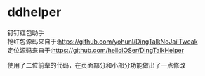 # ddhelper
钉钉红包助手  
抢红包源码来自于:https://github.com/yohunl/DingTalkNoJailTweak  
定位源码来自于:https://github.com/helloiOSer/DingTalkHelper

使用了二位前辈的代码，在页面部分和小部分功能做出了一点修改
